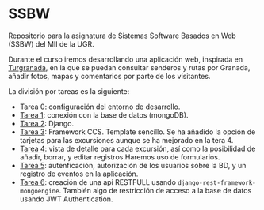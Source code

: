 # SSBW
Repositorio para la asignatura de Sistemas Software Basados en Web (SSBW) del MII de la UGR. 

Durante el curso iremos desarrollando una aplicación web, inspirada en [Turgranada](https://www.turgranada.es/cosas-que-hacer/turismo-activo-y-de-naturaleza/excursiones-y-senderismo/), en la que se puedan consultar senderos y rutas por Granada, añadir fotos, mapas y comentarios por parte de los visitantes.

La división por tareas es la siguiente:
 * Tarea 0: configuración del entorno de desarrollo.
 * [Tarea 1](https://github.com/PedroMFC/SSBW/commit/b317465fe6599d5c6b10598812c3efef450d9b17): conexión con la base de datos (mongoDB).
 * [Tarea 2](https://github.com/PedroMFC/SSBW/commit/2f7378167ee994b48e2378237bff5a898cf4faf2): Django.
 * [Tarea 3](https://github.com/PedroMFC/SSBW/commit/9495758ff05062cc23dd1cfc8ead213d3b86bb2e): Framework CCS. Template sencillo. Se ha añadido la opción de tarjetas para las excursiones aunque se ha mejorado en la tera 4.
 * [Tarea 4](https://github.com/PedroMFC/SSBW/commit/a38c644702c284799e30c7408da56664e52571e0): vista de detalle para cada excursión, así como la posibilidad de añadir, borrar, y editar registros.Haremos uso de formularios.
 * [Tarea 5](https://github.com/PedroMFC/SSBW/commit/93bcd49790bbc428a039c953093a4b8c97b0bdf6): autenficación, autorización de los usuarios sobre la BD, y un registro de eventos en la aplicación.
 * [Tarea 6](https://github.com/PedroMFC/SSBW/commit/25e42e724420aefb3f4f033b4fc11be76b766b4b): creación de una api RESTFULL usando `django-rest-framework-mongoengine`. También algo de restricción de acceso a la base de datos usando JWT Authentication.